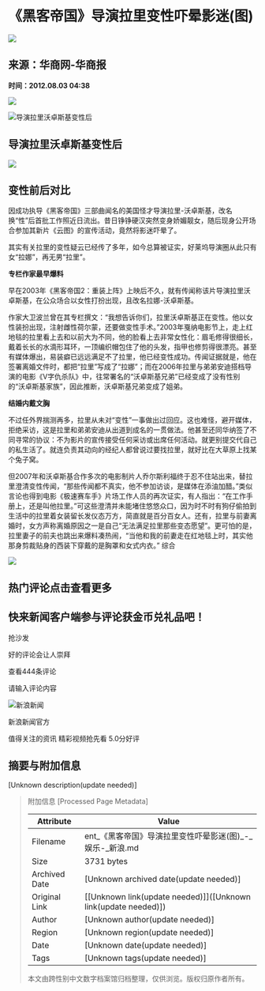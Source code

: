 # 《黑客帝国》导演拉里变性吓晕影迷(图)

![](//n.sinaimg.cn/default/622af858/20181010/default_avatar.jpg)

## 来源：华商网-华商报  
**时间：2012.08.03 04:38**

![](//k.sinaimg.cn/www/ent/s/u/2012-08-03/U7393P28T3D3701901F326DT20120803043821.jpg)

![导演拉里沃卓斯基变性后](//www.sinaimg.cn/ent/s/u/2012-08-03/U7393P28T3D3701901F326DT20120803043821.jpg)

## 导演拉里沃卓斯基变性后

![](//www.sinaimg.cn/ent/s/u/2012-08-03/U7393P28T3D3701901F329DT20120803043821.jpg)

## 变性前后对比

因成功执导《黑客帝国》三部曲闻名的美国怪才导演拉里-沃卓斯基，改名换“性”后首批工作照近日流出。昔日铮铮硬汉突然变身娇媚靓女，随后现身公开场合参加其新片《云图》的宣传活动，竟然将影迷吓晕了。

其实有关拉里的变性疑云已经传了多年，如今总算被证实，好莱坞导演圈从此只有女“拉娜”，再无男“拉里”。

**专栏作家最早爆料**

早在2003年《黑客帝国2：重装上阵》上映后不久，就有传闻称该片导演拉里沃卓斯基，在公众场合以女性打扮出现，且改名拉娜-沃卓斯基。

作家大卫波兰曾在其专栏撰文：“我想告诉你们，拉里沃卓斯基正在变性。他以女性装扮出现，注射雌性荷尔蒙，还要做变性手术。”2003年戛纳电影节上，走上红地毯的拉里看上去和以前大为不同，他的脸看上去非常女性化：眉毛修得很细长，戴着长长的水滴形耳环，一顶编织帽包住了他的头发，指甲也修剪得很漂亮。甚至有媒体爆出，易装癖已远远满足不了拉里，他已经变性成功。传闻证据就是，他在签署离婚文件时，都把“拉里”写成了“拉娜”；而在2006年拉里与弟弟安迪搭档导演的电影《V字仇杀队》中，往常署名的“沃卓斯基兄弟”已经变成了没有性别的“沃卓斯基家族”，因此推断，沃卓斯基兄弟变成了姐弟。

**结婚内戴文胸**

不过任外界揣测再多，拉里从未对“变性”一事做出过回应。这也难怪，避开媒体，拒绝采访，这是拉里和弟弟安迪从出道到成名的一贯做法。他甚至还同华纳签了不同寻常的协议：不为影片的宣传接受任何采访或出席任何活动。就更别提交代自己的私生活了。就连负责其动向的经纪人都曾说过要找拉里，就好比在大草原上找某个兔子窝。

但2007年和沃卓斯基合作多次的电影制片人乔尔斯利福终于忍不住站出来，替拉里澄清变性传闻，“那些传闻都不真实，他不参加访谈，是媒体在添油加醋。”类似言论也得到电影《极速赛车手》片场工作人员的再次证实，有人指出：“在工作手册上，还是叫他拉里。”可这些澄清并未能堵住悠悠众口，因为时不时有狗仔偷拍到生活中的拉里着女装留长发仪态万方，简直就是百分百女人。还有，拉里与前妻离婚时，女方声称离婚原因之一是自己“无法满足拉里那些变态愿望”。更可怕的是，拉里妻子的前夫也跳出来爆料凑热闹，“当他和我的前妻走在红地毯上时，其实他那身剪裁贴身的西装下穿戴的是胸罩和女式内衣。” 综合

![](//n.sinaimg.cn/default/2fb77759/20151125/320X320.png)

## 热门评论点击查看更多

## 快来新闻客户端参与评论获金币兑礼品吧！

抢沙发

好的评论会让人崇拜

查看444条评论

请输入评论内容

![新浪新闻](https://n.sinaimg.cn/default/80905340/20200331/sinalogo.png)

新浪新闻官方

值得关注的资讯 精彩视频抢先看 5.0分好评

## 摘要与附加信息

<!-- tcd_abstract -->
[Unknown description(update needed)]
<!-- tcd_abstract_end -->

> 附加信息 [Processed Page Metadata]
>
> | Attribute       | Value                                  |
> |-----------------|----------------------------------------|
> | Filename        | ent_《黑客帝国》导演拉里变性吓晕影迷(图)_-_娱乐-_新浪.md                             |
> | Size            | 3731 bytes                           |
> | Archived Date   | [Unknown archived date(update needed)]                             |
> | Original Link   | [[Unknown link(update needed)]]([Unknown link(update needed)])                       |
> | Author          | [Unknown author(update needed)]                               |
> | Region          | [Unknown region(update needed)]                               |
> | Date            | [Unknown date(update needed)]                                 |
> | Tags            | [Unknown tags(update needed)]                                 |
>
> 本文由跨性别中文数字档案馆归档整理，仅供浏览。版权归原作者所有。
>